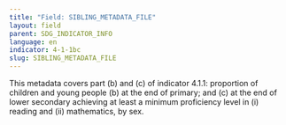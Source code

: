 ```yaml
---
title: "Field: SIBLING_METADATA_FILE"
layout: field
parent: SDG_INDICATOR_INFO
language: en
indicator: 4-1-1bc
slug: SIBLING_METADATA_FILE
---
```

This metadata covers part (b) and (c) of indicator 4.1.1: proportion of children and young people (b) at the end of primary; and (c) at the end of lower secondary achieving at least a minimum proficiency level in (i) reading and (ii) mathematics, by sex.